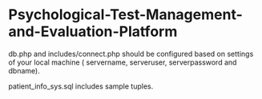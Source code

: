 # Psychological-Test-Management-and-Evaluation-Platform

db.php and includes/connect.php should be configured based on settings of your local machine ( servername, serveruser, serverpassword and dbname).

patient_info_sys.sql includes sample tuples.
